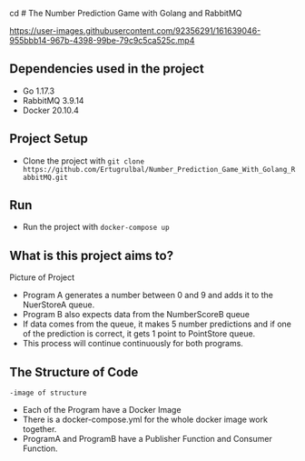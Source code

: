 cd # The Number Prediction Game with Golang and RabbitMQ


https://user-images.githubusercontent.com/92356291/161639046-955bbb14-967b-4398-99be-79c9c5ca525c.mp4




## Dependencies used in the project

- Go 1.17.3
- RabbitMQ 3.9.14
- Docker 20.10.4

## Project Setup
- Clone the project with `git clone https://github.com/Ertugrulbal/Number_Prediction_Game_With_Golang_RabbitMQ.git`
## Run 
- Run the project with `docker-compose up`

## What is this project aims to?
Picture of Project 
* Program A generates a number between 0 and 9 and adds it to the NuerStoreA queue.
* Program B also expects data from the NumberScoreB queue
* If data comes from the queue, it makes 5 number predictions and if one of the prediction is correct, it gets 1 point to PointStore queue.
* This process will continue continuously for both programs.





## The Structure of Code 

    -image of structure
* Each of the Program have a Docker Image
* There is a docker-compose.yml for the whole docker image work together. 
* ProgramA and ProgramB have a Publisher Function and Consumer Function. 
